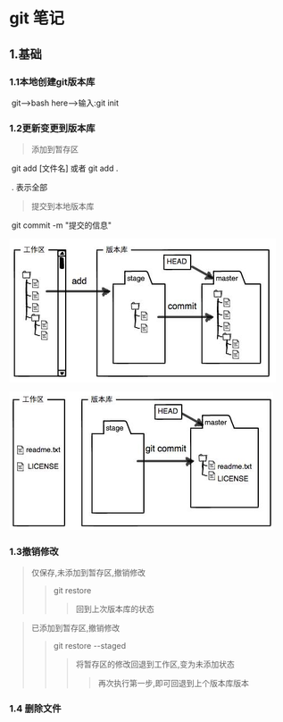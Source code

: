 # git 笔记

## 1.基础

### 1.1本地创建git版本库

​			git-->bash here-->输入:git init

### 1.2更新变更到版本库

> 添加到暂存区

​		git add [文件名]  或者 git add .

​		.  表示全部

> 提交到本地版本库

​		git commit -m "提交的信息"

![git提交流程图-本地](gitNotePicture\git提交流程图-本地.jpg)

![git提交成功状态](gitNotePicture\git提交成功状态.jpg)



### 1.3撤销修改

> 仅保存,未添加到暂存区,撤销修改
>
> > git restore <fileName>
> >
> > > 回到上次版本库的状态

> 已添加到暂存区,撤销修改
>
> > git restore --staged <fileName> 
> >
> > > 将暂存区的修改回退到工作区,变为未添加状态
> > >
> > > > 再次执行第一步,即可回退到上个版本库版本



### 1.4  删除文件





